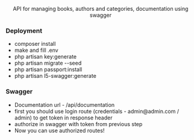 <p align="center">
    API for managing books, authors and categories, documentation using swagger
</p>
<p align="center">
    <h3> Deployment </h3>
    <ul>
        <li>composer install</li>
        <li>make and fill .env</li>
        <li>php artisan key:generate</li>
        <li>php artisan migrate --seed</li>
        <li>php artisan passport:install</li>
        <li>php artisan l5-swagger:generate</li>
    </ul>
</p>

<p align="center">
    <h3> Swagger </h3>
    <ul>
        <li>Documentation url - /api/documentation</li>
        <li>first you should use login route (credentials - admin@admin.com / admin) to get token in response header</li>
        <li>authorize in swagger with token from previous step</li>
        <li>Now you can use authorized routes!</li>
    </ul>
</p>
